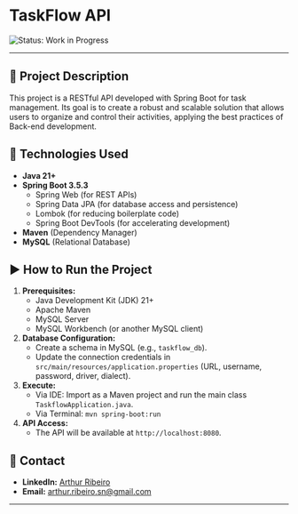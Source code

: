 # TaskFlow API

![Status: Work in Progress](https://img.shields.io/badge/Status-Work%20in%20Progress-orange)

---

## 📝 Project Description

This project is a RESTful API developed with Spring Boot for task management. Its goal is to create a robust and scalable solution that allows users to organize and control their activities, applying the best practices of Back-end development.

## 🚀 Technologies Used

* **Java 21+**
* **Spring Boot 3.5.3**
    * Spring Web (for REST APIs)
    * Spring Data JPA (for database access and persistence)
    * Lombok (for reducing boilerplate code)
    * Spring Boot DevTools (for accelerating development)
* **Maven** (Dependency Manager)
* **MySQL** (Relational Database)

## ▶️ How to Run the Project

1.  **Prerequisites:**
    * Java Development Kit (JDK) 21+
    * Apache Maven
    * MySQL Server
    * MySQL Workbench (or another MySQL client)
2.  **Database Configuration:**
    * Create a schema in MySQL (e.g., `taskflow_db`).
    * Update the connection credentials in `src/main/resources/application.properties` (URL, username, password, driver, dialect).
3.  **Execute:**
    * Via IDE: Import as a Maven project and run the main class `TaskflowApplication.java`.
    * Via Terminal: `mvn spring-boot:run`
4.  **API Access:**
    * The API will be available at `http://localhost:8080`.

## 📧 Contact

* **LinkedIn:** [Arthur Ribeiro](www.linkedin.com/in/arthurrsdn)
* **Email:** [arthur.ribeiro.sn@gmail.com](mailto:arthur.ribeiro.sn@gmail.com)

---
